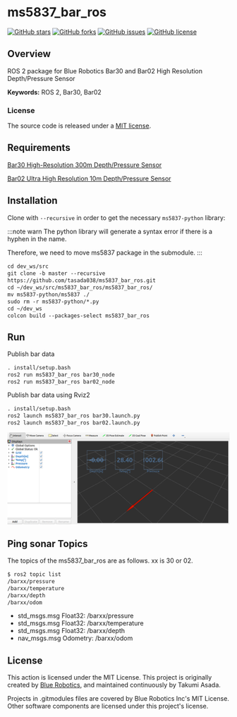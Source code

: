 # ms5837_bar_ros

[![GitHub stars](https://img.shields.io/github/stars/tasada038/ms5837_bar_ros.svg?style=social&label=Star&maxAge=2592000)](https://github.com/tasada038/ms5837_bar_ros/stargazers/)
[![GitHub forks](https://img.shields.io/github/forks/tasada038/ms5837_bar_ros.svg?style=social&label=Fork&maxAge=2592000)](https://github.com/tasada038/ms5837_bar_ros/network/)
[![GitHub issues](https://img.shields.io/github/issues/tasada038/ms5837_bar_ros.svg)](https://github.com/tasada038/ms5837_bar_ros/issues/)
[![GitHub license](https://img.shields.io/github/license/tasada038/ms5837_bar_ros.svg)](https://github.com/tasada038/ms5837_bar_ros/blob/master/LICENSE)

## Overview

ROS 2 package for Blue Robotics Bar30 and Bar02 High Resolution Depth/Pressure Sensor

**Keywords:** ROS 2, Bar30, Bar02

### License

The source code is released under a [MIT license](LICENSE).

## Requirements
[Bar30 High-Resolution 300m Depth/Pressure Sensor](https://bluerobotics.com/store/sensors-sonars-cameras/sensors/bar30-sensor-r1/)

[Bar02 Ultra High Resolution 10m Depth/Pressure Sensor](https://bluerobotics.com/store/sensors-sonars-cameras/sensors/bar02-sensor-r1-rp/)

## Installation

Clone with `--recursive` in order to get the necessary `ms5837-python` library:

:::note warn
The python library will generate a syntax error if there is a hyphen in the name.

Therefore, we need to move ms5837 package in the submodule.
:::

```
cd dev_ws/src
git clone -b master --recursive https://github.com/tasada038/ms5837_bar_ros.git
cd ~/dev_ws/src/ms5837_bar_ros/ms5837_bar_ros/
mv ms5837-python/ms5837 ./
sudo rm -r ms5837-python/*.py
cd ~/dev_ws
colcon build --packages-select ms5837_bar_ros
```

## Run
Publish bar data
```
. install/setup.bash
ros2 run ms5837_bar_ros bar30_node
ros2 run ms5837_bar_ros bar02_node
```

Publish bar data using Rviz2
```
. install/setup.bash
ros2 launch ms5837_bar_ros bar30.launch.py
ros2 launch ms5837_bar_ros bar02.launch.py
```

![ms5837_barxx_img](img/ms5837_barxx.png)

## Ping sonar Topics
The topics of the ms5837_bar_ros are as follows.
xx is 30 or 02.

```
$ ros2 topic list
/barxx/pressure
/barxx/temperature
/barxx/depth
/barxx/odom
```

- std_msgs.msg Float32: /barxx/pressure
- std_msgs.msg Float32: /barxx/temperature
- std_msgs.msg Float32: /barxx/depth
- nav_msgs.msg Odometry: /barxx/odom

## License
This action is licensed under the MIT License. This project is originally created by [Blue Robotics](https://github.com/bluerobotics), and maintained continuously by Takumi Asada.

Projects in .gitmodules files are covered by Blue Robotics Inc's MIT License.
Other software components are licensed under this project's license.